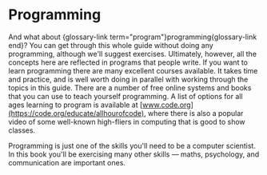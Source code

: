 # Programming

And what about {glossary-link term="program"}programming{glossary-link end}? You can get through this whole guide without doing any programming, although we'll suggest exercises.
Ultimately, however, all the concepts here are reflected in programs that people write.
If you want to learn programming there are many excellent courses available.
It takes time and practice, and is well worth doing in parallel with working through the topics in this guide.
There are a number of free online systems and books that you can use to teach yourself programming.
A list of options for all ages learning to program is available at [www.code.org](https://code.org/educate/allhourofcode), where there is also a popular video of some well-known high-fliers in computing that is good to show classes.

Programming is just one of the skills you'll need to be a computer scientist.
In this book you'll be exercising many other skills — maths, psychology, and communication are important ones.
